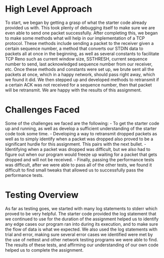 # High Level Approach
To start, we began by getting a grasp of what the starter code already provided us with. This took plenty of debugging itself to make sure we are even able to send one packet successfully. After completing this, we began to make some methods what will help in our implementation of a TCP protocol. These methods include sending a packet to the receiver given a certain sequence number, a method that converts our STDIN data to packets all at once in the beginning, as well as several constants to facilitate TCP Reno such as current window size, SSTHRESH, current sequence number to send, last acknowledged sequence number from our receiver, etc. Once these methods and constants were set up, we brute sent all the packets at once, which in a happy network, should pass right away, which we found it did. We then stepped up and developed methods to retransmit if a certain ACK was not received for a sequence number, then that packet will be retransmit. We are happy with the results of this assignment.  

# Challenges Faced
Some of the challenges we faced are the following:
    - To get the starter code up and running, as well as develop a sufficient understanding of the starter code took some time. 
    - Developing a way to retransmit dropped packets as well as to simply identify when a packet was dropped also proved to be a significant hurdle for this assignment. This pairs with the next bullet.
    - Identifying when a packet was dropped was difficult, but we also had to figure out when our program would freeze up waiting for a packet that gets dropped and will not be received.
    - Finally, passing the performance tests was difficult, after we were able to pass all of the other tests, we found it difficult to find small tweaks that allowed us to successfully pass the performance tests. 

# Testing Overview
As far as testing goes, we started with many log statements to stderr which proved to be very helpful. The starter code provided the log statement that we continued to use for the duration of the assignment helped us to identify any edge cases our program ran into during its execution, and to make sure the flow of data is what we expected. We also used the log statements with trial and error, making sure several error cases we identified were met by the use of nettest and other network testing programs we were able to find. The results of these tests, and affirming our understanding of our own code helped us to complete the assignment.